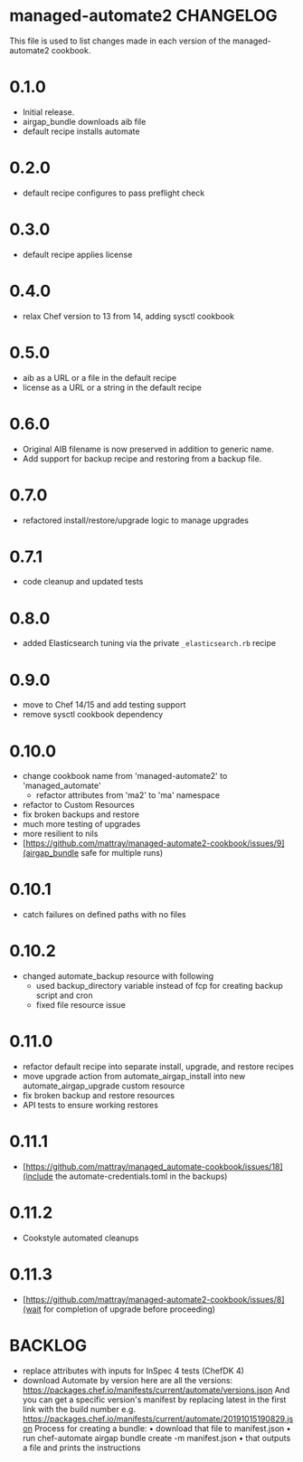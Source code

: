 # managed-automate2 CHANGELOG

This file is used to list changes made in each version of the managed-automate2 cookbook.

# 0.1.0

- Initial release.
- airgap_bundle downloads aib file
- default recipe installs automate

# 0.2.0

- default recipe configures to pass preflight check

# 0.3.0

- default recipe applies license

# 0.4.0

- relax Chef version to 13 from 14, adding sysctl cookbook

# 0.5.0

- aib as a URL or a file in the default recipe
- license as a URL or a string in the default recipe

# 0.6.0

- Original AIB filename is now preserved in addition to generic name.
- Add support for backup recipe and restoring from a backup file.

# 0.7.0

- refactored install/restore/upgrade logic to manage upgrades

# 0.7.1

- code cleanup and updated tests

# 0.8.0

- added Elasticsearch tuning via the private `_elasticsearch.rb` recipe

# 0.9.0

- move to Chef 14/15 and add testing support
- remove sysctl cookbook dependency

# 0.10.0

- change cookbook name from 'managed-automate2' to 'managed_automate'
  - refactor attributes from 'ma2' to 'ma' namespace
- refactor to Custom Resources
- fix broken backups and restore
- much more testing of upgrades
- more resilient to nils
- [https://github.com/mattray/managed-automate2-cookbook/issues/9](airgap_bundle safe for multiple runs)

# 0.10.1

- catch failures on defined paths with no files

# 0.10.2

- changed automate_backup resource with following
  - used backup_directory variable instead of fcp for creating backup script and cron
  - fixed file resource issue

# 0.11.0

- refactor default recipe into separate install, upgrade, and restore recipes
- move upgrade action from automate_airgap_install into new automate_airgap_upgrade custom resource
- fix broken backup and restore resources
- API tests to ensure working restores

# 0.11.1

- [https://github.com/mattray/managed_automate-cookbook/issues/18](include the automate-credentials.toml in the backups)

# 0.11.2

- Cookstyle automated cleanups

# 0.11.3

- [https://github.com/mattray/managed-automate2-cookbook/issues/8](wait for completion of upgrade before proceeding)

# BACKLOG
- replace attributes with inputs for InSpec 4 tests (ChefDK 4)
- download Automate by version
here are all the versions: https://packages.chef.io/manifests/current/automate/versions.json
And you can get a specific version's manifest by replacing latest in the first link with the build number
e.g. https://packages.chef.io/manifests/current/automate/20191015190829.json
Process for creating a bundle:
• download that file to manifest.json
• run chef-automate airgap bundle create -m manifest.json
• that outputs a file and prints the instructions
